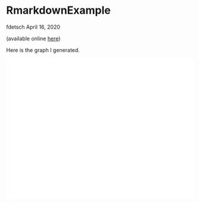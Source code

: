 RmarkdownExample
================
fdetsch
April 16, 2020

(available online
[here](https://stackoverflow.com/questions/61253015/render-ggplotly-in-r-markdown-github-document))

Here is the graph I generated.

![](render_ggplotly_github_document_files/figure-gfm/setup-1.png)<!-- -->
